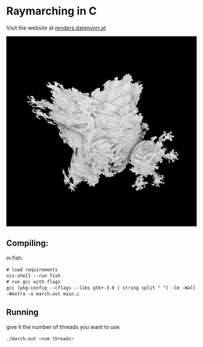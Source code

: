 # Raymarching in C

Visit the website at [renders.datenvorr.at](https://renders.datenvorr.at)

![infinite spheres](renders/mandelbulb-pow3.png)

## Compiling:
in fish:
```fish
# load requirements
nix-shell --run fish
# run gcc with flags
gcc (pkg-config --cflags --libs gtk+-3.0 | string split " ") -lm -Wall -Wextra -o march.out main.c
```

## Running

give it the number of threads you want to use
```bash
./march.out <num threads>
```
